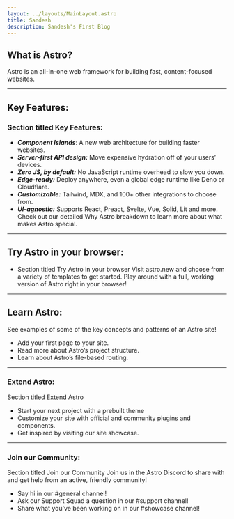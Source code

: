 ```yaml
---
layout: ../layouts/MainLayout.astro
title: Sandesh
description: Sandesh's First Blog
---
```

## What is Astro?
Astro is an all-in-one web framework for building fast, content-focused websites.

---

## Key Features:
### Section titled Key Features:

- ***Component Islands***: A new web architecture for building faster websites.
- ***Server-first API design:*** Move expensive hydration off of your users’ devices.
- ***Zero JS, by default:*** No JavaScript runtime overhead to slow you down.
- ***Edge-ready:*** Deploy anywhere, even a global edge runtime like Deno or Cloudflare.
- ***Customizable:*** Tailwind, MDX, and 100+ other integrations to choose from.
- ***UI-agnostic:*** Supports React, Preact, Svelte, Vue, Solid, Lit and more.
Check out our detailed Why Astro breakdown to learn more about what makes Astro special. 

---
## Try Astro in your browser:
- Section titled Try Astro in your browser
Visit astro.new and choose from a variety of templates to get started. Play around with a full, working version of Astro right in your browser!

---
## Learn Astro:
See examples of some of the key concepts and patterns of an Astro site!

- Add your first page to your site.
- Read more about Astro’s project structure.
- Learn about Astro’s file-based routing.

---

### Extend Astro:
Section titled Extend Astro
- Start your next project with a prebuilt theme
- Customize your site with official and community plugins and components.
- Get inspired by visiting our site showcase.

---

### Join our Community:
Section titled Join our Community
Join us in the Astro Discord to share with and get help from an active, friendly community!

- Say hi in our #general channel!
- Ask our Support Squad a question in our #support channel!
- Share what you’ve been working on in our #showcase channel!